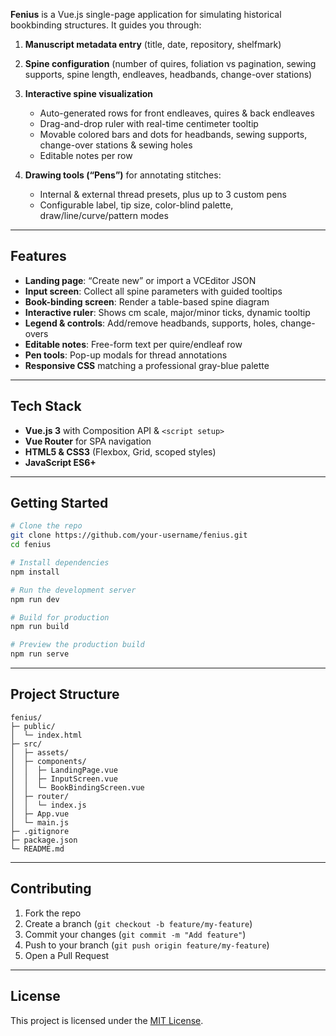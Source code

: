 **Fenius** is a Vue.js single-page application for simulating historical bookbinding structures. It guides you through:

1. **Manuscript metadata entry** (title, date, repository, shelfmark)
2. **Spine configuration** (number of quires, foliation vs pagination, sewing supports, spine length, endleaves, headbands, change-over stations)
3. **Interactive spine visualization**

   * Auto-generated rows for front endleaves, quires & back endleaves
   * Drag-and-drop ruler with real-time centimeter tooltip
   * Movable colored bars and dots for headbands, sewing supports, change-over stations & sewing holes
   * Editable notes per row
4. **Drawing tools (“Pens”)** for annotating stitches:

   * Internal & external thread presets, plus up to 3 custom pens
   * Configurable label, tip size, color-blind palette, draw/line/curve/pattern modes

---

## Features

* **Landing page**: “Create new” or import a VCEditor JSON
* **Input screen**: Collect all spine parameters with guided tooltips
* **Book-binding screen**: Render a table-based spine diagram
* **Interactive ruler**: Shows cm scale, major/minor ticks, dynamic tooltip
* **Legend & controls**: Add/remove headbands, supports, holes, change-overs
* **Editable notes**: Free-form text per quire/endleaf row
* **Pen tools**: Pop-up modals for thread annotations
* **Responsive CSS** matching a professional gray-blue palette

---

## Tech Stack

* **Vue.js 3** with Composition API & `<script setup>`
* **Vue Router** for SPA navigation
* **HTML5 & CSS3** (Flexbox, Grid, scoped styles)
* **JavaScript ES6+**

---

## Getting Started

```bash
# Clone the repo
git clone https://github.com/your-username/fenius.git
cd fenius

# Install dependencies
npm install

# Run the development server
npm run dev

# Build for production
npm run build

# Preview the production build
npm run serve
```

---

## Project Structure

```
fenius/
├─ public/
│  └─ index.html
├─ src/
│  ├─ assets/
│  ├─ components/
│  │  ├─ LandingPage.vue
│  │  ├─ InputScreen.vue
│  │  └─ BookBindingScreen.vue
│  ├─ router/
│  │  └─ index.js
│  ├─ App.vue
│  └─ main.js
├─ .gitignore
├─ package.json
└─ README.md
```

---

## Contributing

1. Fork the repo
2. Create a branch (`git checkout -b feature/my-feature`)
3. Commit your changes (`git commit -m "Add feature"`)
4. Push to your branch (`git push origin feature/my-feature`)
5. Open a Pull Request

---

## License

This project is licensed under the [MIT License](LICENSE).

